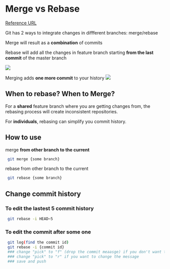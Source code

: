 # Merge vs Rebase
[Reference URL](https://medium.com/datadriveninvestor/git-rebase-vs-merge-cc5199edd77c)

Git has 2 ways to integrate changes in diffferent branches: merge/rebase

Merge will result as a **combination** of commits

Rebase will add all the changes in feature branch starting **from the last commit** of the master branch

![](https://mei-rong.github.io/notes/images/mergeVSrebaseGraph.png)


Merging adds **one more commit** to your history
![](https://mei-rong.github.io/notes/images/mergeVSrebaseLog.png)

## When to rebase? When to Merge?

For a **shared** feature branch where you are getting changes from, the rebasing process will create inconsistent repositories.

For **individuals**, rebasing can simplify you commit history.

## How to use

merge **from other branch to the current**
```bash
 git merge {some branch}
```
rebase from other branch to the current
```bash
 git rebase {some branch}
```
## Change commit history
### To edit the lastest 5 commit history
```bash
 git rebase -i HEAD~5
```
### To edit the commit after some one
```bash
 git log(find the commit id)  
 git rebase -i {commit id}
 ### change "pick" to "f" (drop the commit meaasge) if you don't want them in the log
 ### change "pick" to "r" if you want to change the message
 ### save and push
```